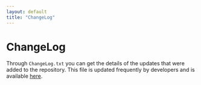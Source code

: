 ```yaml
---
layout: default
title: "ChangeLog"
---
```


# ChangeLog

Through `ChangeLog.txt` you can get the details of the updates that were added
to the repository. This file is updated frequently by developers and is
available [here](https://raw.githubusercontent.com/harbour/core/master/ChangeLog.txt).
